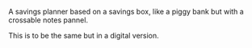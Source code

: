 A savings planner based on a savings box, like a piggy bank but with a crossable notes pannel.

This is to be the same but in a digital version.